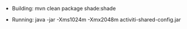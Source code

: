 * Building: mvn clean package shade:shade

* Running: java -jar -Xms1024m -Xmx2048m activiti-shared-config.jar